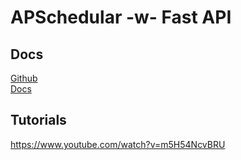 # APSchedular -w- Fast API

## Docs
[Github](https://github.com/agronholm/apscheduler)  
[Docs](https://apscheduler.readthedocs.io/en/3.x/userguide.html)

## Tutorials
https://www.youtube.com/watch?v=m5H54NcvBRU